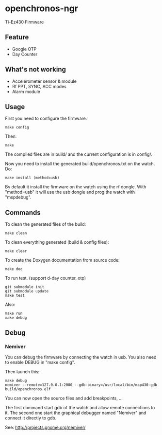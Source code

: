 openchronos-ngr
===============

Ti-Ez430 Firmware

Feature
-------------
* Google OTP
* Day Counter

What's not working
------------

* Accelerometer sensor & module
* Rf PPT, SYNC, ACC modes
* Alarm module


Usage
------------

First you need to configure the firmware:

	make config

Then:

	make

The compiled files are in build/ and the current configuration is in config/.

Now you need to install the generated build/openchronos.txt on the watch. Do:

	make install (method=usb)

By default it install the firmware on the watch using the rf dongle.
With "method=usb" it will use the usb dongle and prog the watch with "mspdebug".


Commands
------------

To clean the generated files of the build:

	make clean

To clean everything generated (build & config files):

	make clear

To create the Doxygen documentation from source code:

	make doc

To run test. (support d-day counter, otp)

	git submodule init
	git submodule update
	make test

Also:

	make run
	make debug


Debug
------------

### Nemiver

You can debug the firmware by connecting the watch in usb.
You also need to enable DEBUG in "make config".

Then launch this:

	make debug
	nemiver --remote=127.0.0.1:2000 --gdb-binary=/usr/local/bin/msp430-gdb build/openchronos.elf

You can now open the source files and add breakpoints, ...

The first command start gdb of the watch and allow remote connections to it.
The second one start the graphical debugger named "Nemiver" and connect it directly to gdb.

See: http://projects.gnome.org/nemiver/

